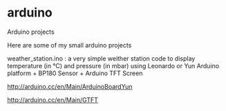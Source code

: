 arduino
=======

Arduino projects

Here are some of my small arduino projects

weather_station.ino : a very simple weither station code to display temperature (in °C) and pressure (in mbar) using Leonardo or Yun Arduino platform + BP180 Sensor + Arduino TFT Screen

http://arduino.cc/en/Main/ArduinoBoardYun

http://arduino.cc/en/Main/GTFT
